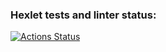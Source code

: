 ### Hexlet tests and linter status:
[![Actions Status](https://github.com/alexgreendev/java-project-lvl1/workflows/hexlet-check/badge.svg)](https://github.com/alexgreendev/java-project-lvl1/actions)

